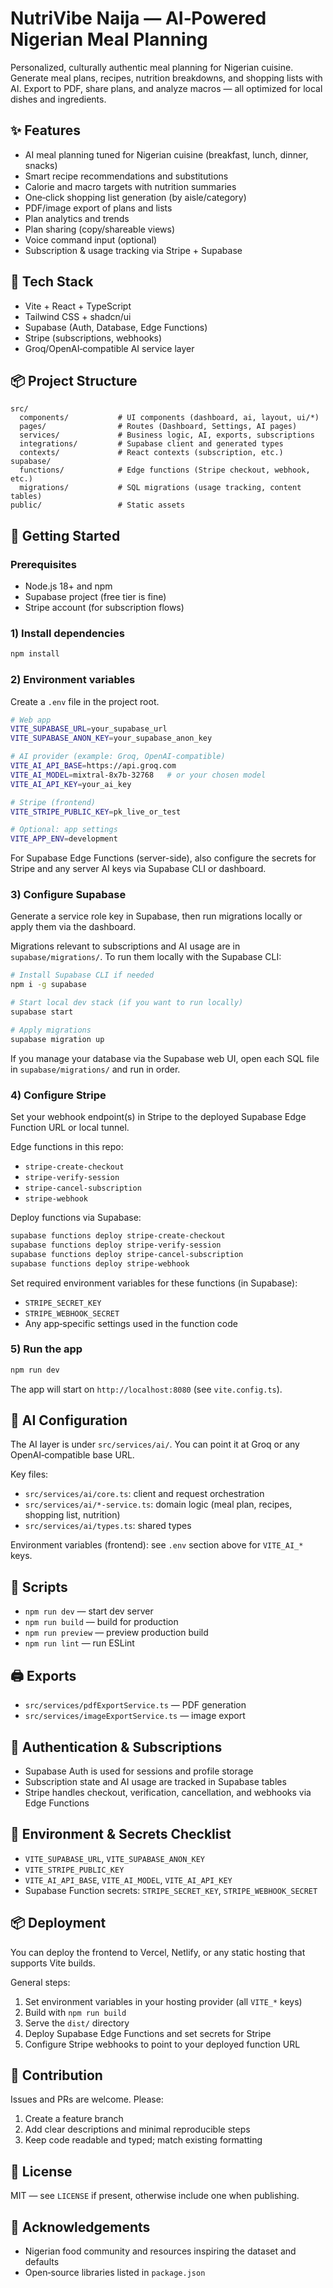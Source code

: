 # NutriVibe Naija — AI‑Powered Nigerian Meal Planning

Personalized, culturally authentic meal planning for Nigerian cuisine. Generate meal plans, recipes, nutrition breakdowns, and shopping lists with AI. Export to PDF, share plans, and analyze macros — all optimized for local dishes and ingredients.

## ✨ Features
- AI meal planning tuned for Nigerian cuisine (breakfast, lunch, dinner, snacks)
- Smart recipe recommendations and substitutions
- Calorie and macro targets with nutrition summaries
- One‑click shopping list generation (by aisle/category)
- PDF/image export of plans and lists
- Plan analytics and trends
- Plan sharing (copy/shareable views)
- Voice command input (optional)
- Subscription & usage tracking via Stripe + Supabase

## 🧰 Tech Stack
- Vite + React + TypeScript
- Tailwind CSS + shadcn/ui
- Supabase (Auth, Database, Edge Functions)
- Stripe (subscriptions, webhooks)
- Groq/OpenAI‑compatible AI service layer

## 📦 Project Structure
```
src/
  components/           # UI components (dashboard, ai, layout, ui/*)
  pages/                # Routes (Dashboard, Settings, AI pages)
  services/             # Business logic, AI, exports, subscriptions
  integrations/         # Supabase client and generated types
  contexts/             # React contexts (subscription, etc.)
supabase/
  functions/            # Edge functions (Stripe checkout, webhook, etc.)
  migrations/           # SQL migrations (usage tracking, content tables)
public/                 # Static assets
```

## 🚀 Getting Started

### Prerequisites
- Node.js 18+ and npm
- Supabase project (free tier is fine)
- Stripe account (for subscription flows)

### 1) Install dependencies
```sh
npm install
```

### 2) Environment variables
Create a `.env` file in the project root.

```bash
# Web app
VITE_SUPABASE_URL=your_supabase_url
VITE_SUPABASE_ANON_KEY=your_supabase_anon_key

# AI provider (example: Groq, OpenAI-compatible)
VITE_AI_API_BASE=https://api.groq.com
VITE_AI_MODEL=mixtral-8x7b-32768   # or your chosen model
VITE_AI_API_KEY=your_ai_key

# Stripe (frontend)
VITE_STRIPE_PUBLIC_KEY=pk_live_or_test

# Optional: app settings
VITE_APP_ENV=development
```

For Supabase Edge Functions (server-side), also configure the secrets for Stripe and any server AI keys via Supabase CLI or dashboard.

### 3) Configure Supabase
Generate a service role key in Supabase, then run migrations locally or apply them via the dashboard.

Migrations relevant to subscriptions and AI usage are in `supabase/migrations/`. To run them locally with the Supabase CLI:

```sh
# Install Supabase CLI if needed
npm i -g supabase

# Start local dev stack (if you want to run locally)
supabase start

# Apply migrations
supabase migration up
```

If you manage your database via the Supabase web UI, open each SQL file in `supabase/migrations/` and run in order.

### 4) Configure Stripe
Set your webhook endpoint(s) in Stripe to the deployed Supabase Edge Function URL or local tunnel.

Edge functions in this repo:
- `stripe-create-checkout`
- `stripe-verify-session`
- `stripe-cancel-subscription`
- `stripe-webhook`

Deploy functions via Supabase:
```sh
supabase functions deploy stripe-create-checkout
supabase functions deploy stripe-verify-session
supabase functions deploy stripe-cancel-subscription
supabase functions deploy stripe-webhook
```

Set required environment variables for these functions (in Supabase):
- `STRIPE_SECRET_KEY`
- `STRIPE_WEBHOOK_SECRET`
- Any app‑specific settings used in the function code

### 5) Run the app
```sh
npm run dev
```

The app will start on `http://localhost:8080` (see `vite.config.ts`).

## 🔌 AI Configuration
The AI layer is under `src/services/ai/`. You can point it at Groq or any OpenAI‑compatible base URL.

Key files:
- `src/services/ai/core.ts`: client and request orchestration
- `src/services/ai/*-service.ts`: domain logic (meal plan, recipes, shopping list, nutrition)
- `src/services/ai/types.ts`: shared types

Environment variables (frontend): see `.env` section above for `VITE_AI_*` keys.

## 🧪 Scripts
- `npm run dev` — start dev server
- `npm run build` — build for production
- `npm run preview` — preview production build
- `npm run lint` — run ESLint

## 🖨️ Exports
- `src/services/pdfExportService.ts` — PDF generation
- `src/services/imageExportService.ts` — image export

## 🔐 Authentication & Subscriptions
- Supabase Auth is used for sessions and profile storage
- Subscription state and AI usage are tracked in Supabase tables
- Stripe handles checkout, verification, cancellation, and webhooks via Edge Functions

## 📄 Environment & Secrets Checklist
- `VITE_SUPABASE_URL`, `VITE_SUPABASE_ANON_KEY`
- `VITE_STRIPE_PUBLIC_KEY`
- `VITE_AI_API_BASE`, `VITE_AI_MODEL`, `VITE_AI_API_KEY`
- Supabase Function secrets: `STRIPE_SECRET_KEY`, `STRIPE_WEBHOOK_SECRET`

## 📦 Deployment
You can deploy the frontend to Vercel, Netlify, or any static hosting that supports Vite builds.

General steps:
1. Set environment variables in your hosting provider (all `VITE_*` keys)
2. Build with `npm run build`
3. Serve the `dist/` directory
4. Deploy Supabase Edge Functions and set secrets for Stripe
5. Configure Stripe webhooks to point to your deployed function URL

## 🧭 Contribution
Issues and PRs are welcome. Please:
1. Create a feature branch
2. Add clear descriptions and minimal reproducible steps
3. Keep code readable and typed; match existing formatting

## 📝 License
MIT — see `LICENSE` if present, otherwise include one when publishing.

## 🙏 Acknowledgements
- Nigerian food community and resources inspiring the dataset and defaults
- Open‑source libraries listed in `package.json`
